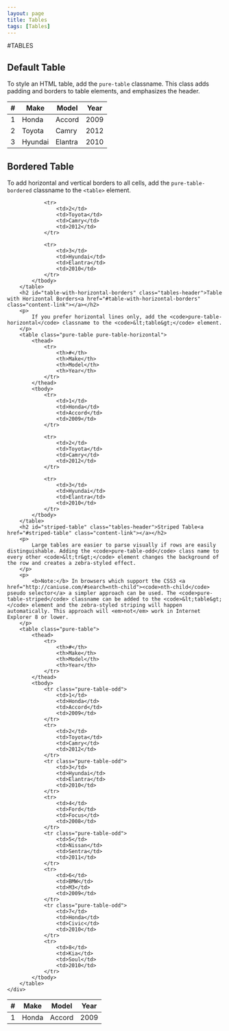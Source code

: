 ```yaml
---
layout: page
title: Tables
tags: [Tables]
---
```


#TABLES <i class="fa fa-table"></i>

<div id="main">
    <div class="content">
        <h2 id="default-table" class="tables-header">Default Table<a href="#default-table" class="content-link"></a></h2>
        <p>
            To style an HTML table, add the <code>pure-table</code> classname. This class adds padding and borders to table elements, and emphasizes the header.
        </p>
        <table class="pure-table">
            <thead>
                <tr>
                    <th>#</th>
                    <th>Make</th>
                    <th>Model</th>
                    <th>Year</th>
                </tr>
            </thead>
            <tbody>
                <tr>
                    <td>1</td>
                    <td>Honda</td>
                    <td>Accord</td>
                    <td>2009</td>
                </tr>
                <tr>
                    <td>2</td>
                    <td>Toyota</td>
                    <td>Camry</td>
                    <td>2012</td>
                </tr>
                <tr>
                    <td>3</td>
                    <td>Hyundai</td>
                    <td>Elantra</td>
                    <td>2010</td>
                </tr>
            </tbody>
        </table>
        <h2 id="bordered-table" class="tables-header">Bordered Table<a href="#bordered-table" class="content-link"></a></h2>
        <p>
            To add horizontal and vertical borders to all cells, add the <code>pure-table-bordered</code> classname to the <code>&lt;table&gt;</code> element.
        </p>
        <table class="pure-table pure-table-bordered">
            <thead>
                <tr>
                    <th>#</th>
                    <th>Make</th>
                    <th>Model</th>
                    <th>Year</th>
                </tr>
            </thead>
            <tbody>
                <tr>
                    <td>1</td>
                    <td>Honda</td>
                    <td>Accord</td>
                    <td>2009</td>
                </tr>

                <tr>
                    <td>2</td>
                    <td>Toyota</td>
                    <td>Camry</td>
                    <td>2012</td>
                </tr>

                <tr>
                    <td>3</td>
                    <td>Hyundai</td>
                    <td>Elantra</td>
                    <td>2010</td>
                </tr>
            </tbody>
        </table>
        <h2 id="table-with-horizontal-borders" class="tables-header">Table with Horizontal Borders<a href="#table-with-horizontal-borders" class="content-link"></a></h2>
        <p>
            If you prefer horizontal lines only, add the <code>pure-table-horizontal</code> classname to the <code>&lt;table&gt;</code> element.
        </p>
        <table class="pure-table pure-table-horizontal">
            <thead>
                <tr>
                    <th>#</th>
                    <th>Make</th>
                    <th>Model</th>
                    <th>Year</th>
                </tr>
            </thead>
            <tbody>
                <tr>
                    <td>1</td>
                    <td>Honda</td>
                    <td>Accord</td>
                    <td>2009</td>
                </tr>

                <tr>
                    <td>2</td>
                    <td>Toyota</td>
                    <td>Camry</td>
                    <td>2012</td>
                </tr>

                <tr>
                    <td>3</td>
                    <td>Hyundai</td>
                    <td>Elantra</td>
                    <td>2010</td>
                </tr>
            </tbody>
        </table>
        <h2 id="striped-table" class="tables-header">Striped Table<a href="#striped-table" class="content-link"></a></h2>
        <p>
            Large tables are easier to parse visually if rows are easily distinguishable. Adding the <code>pure-table-odd</code> class name to every other <code>&lt;tr&gt;</code> element changes the background of the row and creates a zebra-styled effect.
        </p>
        <p>
            <b>Note:</b> In browsers which support the CSS3 <a href="http://caniuse.com/#search=nth-child"><code>nth-child</code> pseudo selector</a> a simpler approach can be used. The <code>pure-table-striped</code> classname can be added to the <code>&lt;table&gt;</code> element and the zebra-styled striping will happen automatically. This approach will <em>not</em> work in Internet Explorer 8 or lower.
        </p>
        <table class="pure-table">
            <thead>
                <tr>
                    <th>#</th>
                    <th>Make</th>
                    <th>Model</th>
                    <th>Year</th>
                </tr>
            </thead>
            <tbody>
                <tr class="pure-table-odd">
                    <td>1</td>
                    <td>Honda</td>
                    <td>Accord</td>
                    <td>2009</td>
                </tr>
                <tr>
                    <td>2</td>
                    <td>Toyota</td>
                    <td>Camry</td>
                    <td>2012</td>
                </tr>
                <tr class="pure-table-odd">
                    <td>3</td>
                    <td>Hyundai</td>
                    <td>Elantra</td>
                    <td>2010</td>
                </tr>
                <tr>
                    <td>4</td>
                    <td>Ford</td>
                    <td>Focus</td>
                    <td>2008</td>
                </tr>
                <tr class="pure-table-odd">
                    <td>5</td>
                    <td>Nissan</td>
                    <td>Sentra</td>
                    <td>2011</td>
                </tr>
                <tr>
                    <td>6</td>
                    <td>BMW</td>
                    <td>M3</td>
                    <td>2009</td>
                </tr>
                <tr class="pure-table-odd">
                    <td>7</td>
                    <td>Honda</td>
                    <td>Civic</td>
                    <td>2010</td>
                </tr>
                <tr>
                    <td>8</td>
                    <td>Kia</td>
                    <td>Soul</td>
                    <td>2010</td>
                </tr>
            </tbody>
        </table>
    </div>
</div>